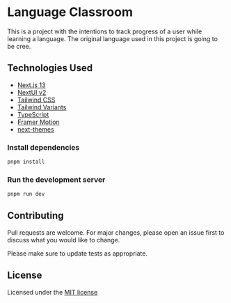 # Language Classroom

This is a project with the intentions to track progress of a user while learning a language. The original language used in this project is going to be cree.

## Technologies Used

- [Next.js 13](https://nextjs.org/docs/getting-started)
- [NextUI v2](https://nextui.org/)
- [Tailwind CSS](https://tailwindcss.com/)
- [Tailwind Variants](https://tailwind-variants.org)
- [TypeScript](https://www.typescriptlang.org/)
- [Framer Motion](https://www.framer.com/motion/)
- [next-themes](https://github.com/pacocoursey/next-themes)


### Install dependencies

```bash
pnpm install
```

### Run the development server

```bash
pnpm run dev
```

## Contributing

Pull requests are welcome. For major changes, please open an issue first
to discuss what you would like to change.

Please make sure to update tests as appropriate.

## License

Licensed under the [MIT license](https://choosealicense.com/licenses/mit/)

